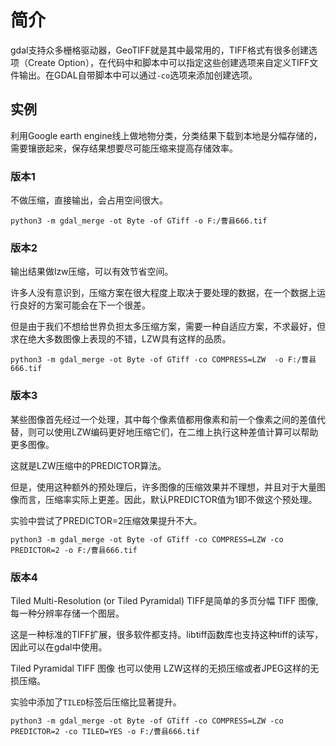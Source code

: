# 简介

gdal支持众多栅格驱动器，GeoTIFF就是其中最常用的，TIFF格式有很多创建选项（Create Option），在代码中和脚本中可以指定这些创建选项来自定义TIFF文件输出。在GDAL自带脚本中可以通过`-co`选项来添加创建选项。

## 实例

利用Google earth engine线上做地物分类，分类结果下载到本地是分幅存储的，需要镶嵌起来，保存结果想要尽可能压缩来提高存储效率。

### 版本1

不做压缩，直接输出，会占用空间很大。

`python3 -m gdal_merge -ot Byte -of GTiff -o F:/曹县666.tif`

### 版本2

输出结果做lzw压缩，可以有效节省空间。

许多人没有意识到，压缩方案在很大程度上取决于要处理的数据，在一个数据上运行良好的方案可能会在下一个很差。

但是由于我们不想给世界负担太多压缩方案，需要一种自适应方案，不求最好，但求在绝大多数图像上表现的不错，LZW具有这样的品质。


`python3 -m gdal_merge -ot Byte -of GTiff -co COMPRESS=LZW  -o F:/曹县666.tif`


### 版本3

某些图像首先经过一个处理，其中每个像素值都用像素和前一个像素之间的差值代替，则可以使用LZW编码更好地压缩它们，在二维上执行这种差值计算可以帮助更多图像。

这就是LZW压缩中的PREDICTOR算法。

但是，使用这种额外的预处理后，许多图像的压缩效果并不理想，并且对于大量图像而言，压缩率实际上更差。因此，默认PREDICTOR值为1即不做这个预处理。

实验中尝试了PREDICTOR=2压缩效果提升不大。

`python3 -m gdal_merge -ot Byte -of GTiff -co COMPRESS=LZW -co PREDICTOR=2 -o F:/曹县666.tif`


### 版本4

Tiled Multi-Resolution (or Tiled Pyramidal) TIFF是简单的多页分幅 TIFF 图像, 每一种分辨率存储一个图层。 

这是一种标准的TIFF扩展，很多软件都支持。libtiff函数库也支持这种tiff的读写，因此可以在gdal中使用。

Tiled Pyramidal TIFF 图像 也可以使用 LZW这样的无损压缩或者JPEG这样的无损压缩。

实验中添加了`TILED`标签后压缩比显著提升。

`python3 -m gdal_merge -ot Byte -of GTiff -co COMPRESS=LZW -co PREDICTOR=2 -co TILED=YES -o F:/曹县666.tif`